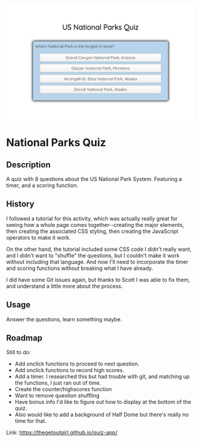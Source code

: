 ![Screenshot of quiz](/Picture3.png)

# National Parks Quiz

## Description
A quiz with 8 questions about the US National Park System. Featuring a timer, and a scoring function. 

## History
I followed a tutorial for this activity, which was actually really great for seeing how a whole page comes together--creating the major elements, then creating the associated CSS styling, then creating the JavaScript operators to make it work. 

On the other hand, the tutorial included some CSS code I didn't really want, and I didn't want to "shuffle" the questions, but I couldn't make it work without including that language. And now I'll need to incorporate the timer and scoring functions without breaking what I have already.

I did have some Git issues again, but thanks to Scott I was able to fix them, and understand a little more about the process. 

## Usage
Answer the questions, learn something maybe. 

## Roadmap
Still to do:
- Add onclick functions to proceed to next question. 
- Add onclick functions to record high scores.
- Add a timer. I researched this but had trouble with git, and matching up the functions, I just ran out of time.
- Create the counter/highscores function
- Want to remove question shuffling
- Have bonus info I'd like to figure out how to display at the bottom of the quiz.
- Also would like to add a background of Half Dome but there's really no time for that.


Link: https://thegetoutgirl.github.io/quiz-app/
